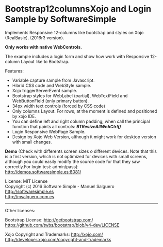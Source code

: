# Bootstrap12columnsXojo and Login Sample by SoftwareSimple
Implements Responsive 12-columns like bootstrap and styles on Xojo (RealBasic). (2016r3 version).

**Only works with native WebControls.**

The example includes a login form and show how work with Responsive 12-column Layout like to Bootstrap.

Features:
- Variable capture sample from Javascript.
- Hibrid CSS code and WebStyle sample.
- Xojo triggerServerEvent sample.
- Bootstrap styles for WebLabel (partial), WebTextField and WebButtonField (only primary button).
- 34px width text controls (forced by CSS code)
- Only columns Layout. For rows, at the moment is defined and positioned by xojo IDE.
- You can define left and right column padding, when call the principal function that paints all controls: **_BTResizeAllWebCtrl()_**
- Login Responsive WebPage Sample.
- Design by Xojo Web Version, although it might work for desktop version with small changes.

**Demo**
(Check with differents screen sizes o different devices. Note that this is a first version, which is not optimized for devices with small screens, although you could easily modify the source code for that they saw correctly.For login test: admin/pass):<br>
http://demos.softwaresimple.es:8081/

License:
MIT License<br>
Copyright (c) 2016 Software Simple - Manuel Salguero<br>
http://softwaresimple.es <br>
http://msalguero.com.es

------
Other licenses:

Bootstrap License:
http://getbootstrap.com/
https://github.com/twbs/bootstrap/blob/v4-dev/LICENSE

Xojo Copyright and Trademarks:
http://xojo.com/
http://developer.xojo.com/copyright-and-trademarks
